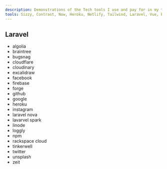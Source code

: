 ```yaml
---
description: Demonstrations of the Tech tools I use and pay for in my tech ecosystem, using apis (github, pivotal, unsplash)
tools: Sizzy, Contrast, Now, Heroku, Netlify, Tailwind, Laravel, Vue, React, Angular, JavaScript, CSS, HTML 
---
```


## Laravel

- algolia
- braintree
- bugsnag
- cloudflare
- cloudinary
- excalidraw
- facebook
- firebase
- forge
- github
- google
- heroku
- instagram
- laravel nova
- lavarvel spark
- linode
- loggly
- npm
- rackspace cloud
- tinkerwell
- twitter
- unsplash
- zeit
